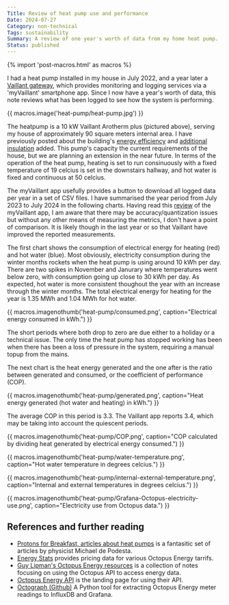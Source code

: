 ```yaml
---
Title: Review of heat pump use and performance
Date: 2024-07-27
Category: non-technical
Tags: sustainability
Summary: A review of one year's worth of data from my home heat pump.
Status: published
---
```


{% import 'post-macros.html' as macros %}

I had a heat pump installed in my house in July 2022, and a year later a
[Vaillant gateway][gateway], which provides monitoring and logging services
via a 'myVaillant' smartphone app. Since I now
have a year's worth of data, this note reviews what has been logged to see
how the system is performing.

[gateway]: https://www.vaillant.co.uk/product-systems/smart-controls/myvaillant-connect-internet-gateway

{{ macros.image('heat-pump/heat-pump.jpg') }}

The heatpump is a 10 kW Vaillant Arotherm plus (pictured above), serving my
house of approximately 90 square meters internal area. I have previously posted
about the building's [energy efficiency](home-thermal-imaging-survey.html) and
[additional insulation](cornish-unit-house-retrofit-insulation.html) added.
This pump's capacity the current requirements of the house, but we are planning
an extension in the near future. In terms of the operation of the heat pump, heating
is set to run consinuously with a fixed temperature of 19 celcius is set in the
downstairs hallway, and hot water is fixed and continuous at 50 celcius.

The myVaillant app usefully provides a button to download all logged data per
year in a set of CSV files. I have summarised the year period from July 2023 to
July 2024 in the following charts. Having read this [review][pfb-vaillant-app]
of the myVaillant app, I am aware that there may be accuracy/quantization
issues but without any other means of measuring the metrics, I don't have a
point of comparison. It is likely though in the last year or so that Vaillant
have improved the reported measurements.

The first chart shows the consumption of electrical energy for heating (red)
and hot water (blue). Most obviously, electricity consumption during the winter
months rockets when the heat pump is using around 10 kWh per day. There are two
spikes in November and Janurary where temperatures went below zero, with
consumption going up close to 30 kWh per day. As expected, hot water is more
consistent thoughout the year with an increase through the winter months. The
total electrical energy for heating for the year is 1.35 MWh and 1.04 MWh for
hot water.

{{ macros.imagenothumb('heat-pump/consumed.png',
                       caption="Electrical energy consumed in kWh.") }}

The short periods where both drop to zero are due either to a holiday or
a technical issue. The only time the heat pump has stopped working has been
when there has been a loss of pressure in the system, requiring a manual topup
from the mains.

The next chart is the heat energy generated and the one after is the ratio
between generated and consumed, or the coefficient of performance (COP).

{{ macros.imagenothumb('heat-pump/generated.png',
                       caption="Heat energy generated (hot water and heating) in kWh.") }}

The average COP in this period is 3.3. The Vaillant app reports 3.4, which may
be taking into account the quiescent periods.

{{ macros.imagenothumb('heat-pump/COP.png',
                       caption="COP calculated by dividing heat generated by electrical energy consumed.") }}

{{ macros.imagenothumb('heat-pump/water-temperature.png',
                       caption="Hot water temperature in degrees celcius.") }}

{{ macros.imagenothumb('heat-pump/internal-external-temperature.png',
                       caption="Internal and external temperatures in degrees celcius.") }}

{{ macros.imagenothumb('heat-pump/Grafana-Octopus-electricity-use.png',
                       caption="Electricity use from Octopus data.") }}


[pfb-vaillant-app]: https://protonsforbreakfast.wordpress.com/2023/02/06/the-myvaillant-app-a-review
[pfb-vaillant-arotherm]: https://protonsforbreakfast.wordpress.com/2022/10/19/vaillant-arotherm-plus-heat-pump-the-good-the-bad-and-the-ugly

## References and further reading

- [Protons for Breakfast, articles about heat
  pumps](https://protonsforbreakfast.wordpress.com/heat-pump-articles/) is a
  fantasitic set of articles by physicist Michael de Podesta.
- [Energy Stats](https://energy-stats.uk) provides pricing data for various
  Octopus Energy tarrifs.
- [Guy Lipman's Octopus Energy resources](https://www.guylipman.com/octopus) is
  a collection of notes focusing on using the Octopus API to access energy
  data.
- [Octopus Energy API](https://octopus.energy/blog/agile-smart-home-diy) is the
  landing page for using their API.
- [Octograph (Github)](https://github.com/Yanson/octograph) A Python tool for
  extracting Octopus Energy meter readings to InfluxDB and Grafana.
